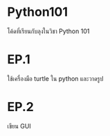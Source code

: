# Python101
โค้ดที่เรียนกับลุงในวิชา Python 101


# EP.1 
ใช้เครื่องมือ turtle ใน python และวาดรูป

# EP.2
เขียน GUI
